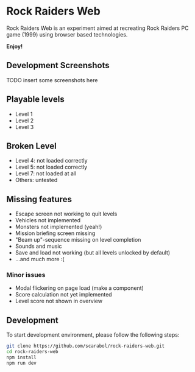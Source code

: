 # Rock Raiders Web
Rock Raiders Web is an experiment aimed at recreating Rock Raiders PC game (1999) using browser based technologies.

**Enjoy!**

## Development Screenshots
TODO insert some screenshots here

## Playable levels
* Level 1
* Level 2
* Level 3

## Broken Level
* Level 4: not loaded correctly
* Level 5: not loaded correctly
* Level 7: not loaded at all
* Others: untested

## Missing features
* Escape screen not working to quit levels
* Vehicles not implemented
* Monsters not implemented (yeah!)
* Mission briefing screen missing
* "Beam up"-sequence missing on level completion
* Sounds and music
* Save and load not working (but all levels unlocked by default)
* ...and much more :(

### Minor issues
* Modal flickering on page load (make a component)
* Score calculation not yet implemented
* Level score not shown in overview

## Development
To start development environment, please follow the following steps:

```bash
git clone https://github.com/scarabol/rock-raiders-web.git
cd rock-raiders-web
npm install
npm run dev
```
